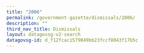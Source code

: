 ```yaml
---
title: "2006"
permalink: /government-gazette/dismissals/2006/
description: ""
third_nav_title: Dismissals
layout: datagovsg-v2-search
datagovsg-id: d_f12fcac1579049bb23fccf8043f17b5c
---
```

